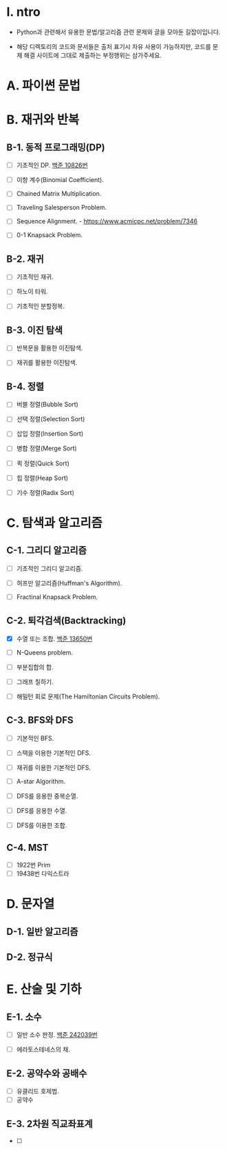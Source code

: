 # I. ntro

- Python과 관련해서 유용한 문법/알고리즘 관련 문제와 글을 모아둔 길잡이입니다.

- 해당 디렉토리의 코드와 문서들은 출처 표기시 자유 사용이 가능하지만, 코드를 문제 해결 사이트에 그대로 제출하는 부정행위는 삼가주세요.

# A. 파이썬 문법

# B. 재귀와 반복

## B-1. 동적 프로그래밍(DP)

- [ ] 기초적인 DP. [백준 10826번](./2023-02/BOJ-10826.py)

- [ ] 이항 계수(Binomial Coefficient).

- [ ] Chained Matrix Multiplication.

- [ ] Traveling Salesperson Problem.

- [ ] Sequence Alignment. - https://www.acmicpc.net/problem/7346

- [ ] 0-1 Knapsack Problem.

## B-2. 재귀

- [ ] 기초적인 재귀.

- [ ] 하노이 타워.

- [ ] 기초적인 분할정복.

## B-3. 이진 탐색

- [ ] 반복문을 활용한 이진탐색.

- [ ] 재귀를 활용한 이진탐색.

## B-4. 정렬

- [ ] 버블 정렬(Bubble Sort)

- [ ] 선택 정렬(Selection Sort)

- [ ] 삽입 정렬(Insertion Sort)

- [ ] 병합 정렬(Merge Sort)

- [ ] 퀵 정렬(Quick Sort)

- [ ] 힙 정렬(Heap Sort)

- [ ] 기수 정렬(Radix Sort) 

# C. 탐색과 알고리즘

## C-1. 그리디 알고리즘

- [ ] 기초적인 그리디 알고리즘.

- [ ] 허프만 알고리즘(Huffman's Algorithm).

- [ ] Fractinal Knapsack Problem.

## C-2. 퇴각검색(Backtracking)

- [x] 수열 또는 조합. [백준 13650번](./2023-02/BOJ-13650.py)

- [ ] N-Queens problem.

- [ ] 부분집합의 합.

- [ ] 그래프 칠하기.

- [ ] 해밀턴 회로 문제(The Hamiltonian Circuits Problem).

## C-3. BFS와 DFS

- [ ] 기본적인 BFS.

- [ ] 스택을 이용한 기본적인 DFS.

- [ ] 재귀를 이용한 기본적인 DFS.

- [ ] A-star Algorithm.

- [ ] DFS를 응용한 중복순열.

- [ ] DFS를 응용한 수열.

- [ ] DFS를 이용한 조합.

## C-4. MST

- [ ] 1922번 Prim
- [ ] 19438번 다익스트라

# D. 문자열

## D-1. 일반 알고리즘

## D-2. 정규식

# E. 산술 및 기하

## E-1. 소수

- [ ] 일반 소수 판정. [백준 242039번](./2023-02/BOJ-24039.py)

- [ ] 에라토스테네스의 채. 

## E-2. 공약수와 공배수

- [ ] 유클리드 호제법. 
- [ ] 공약수

## E-3. 2차원 직교좌표계

- [ ] 
